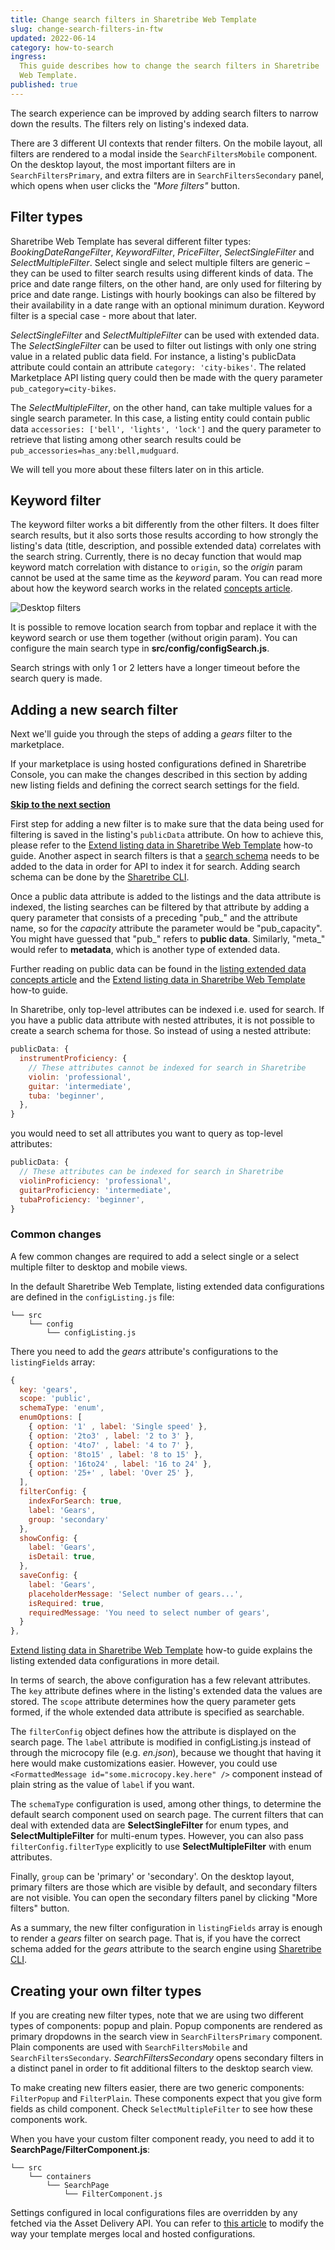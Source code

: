 ```yaml
---
title: Change search filters in Sharetribe Web Template
slug: change-search-filters-in-ftw
updated: 2022-06-14
category: how-to-search
ingress:
  This guide describes how to change the search filters in Sharetribe
  Web Template.
published: true
---
```


The search experience can be improved by adding search filters to narrow
down the results. The filters rely on listing's indexed data.

There are 3 different UI contexts that render filters. On the mobile
layout, all filters are rendered to a modal inside the
`SearchFiltersMobile` component. On the desktop layout, the most
important filters are in `SearchFiltersPrimary`, and extra filters are
in `SearchFiltersSecondary` panel, which opens when user clicks the
_"More filters"_ button.

## Filter types

Sharetribe Web Template has several different filter types:
_BookingDateRangeFilter_, _KeywordFilter_, _PriceFilter_,
_SelectSingleFilter_ and _SelectMultipleFilter_. Select single and
select multiple filters are generic – they can be used to filter search
results using different kinds of data. The price and date range filters,
on the other hand, are only used for filtering by price and date range.
Listings with hourly bookings can also be filtered by their availability
in a date range with an optional minimum duration. Keyword filter is a
special case - more about that later.

_SelectSingleFilter_ and _SelectMultipleFilter_ can be used with
extended data. The _SelectSingleFilter_ can be used to filter out
listings with only one string value in a related public data field. For
instance, a listing's publicData attribute could contain an attribute
`category: 'city-bikes'`. The related Marketplace API listing query
could then be made with the query parameter `pub_category=city-bikes`.

The _SelectMultipleFilter_, on the other hand, can take multiple values
for a single search parameter. In this case, a listing entity could
contain public data `accessories: ['bell', 'lights', 'lock']` and the
query parameter to retrieve that listing among other search results
could be `pub_accessories=has_any:bell,mudguard`.

We will tell you more about these filters later on in this article.

## Keyword filter

The keyword filter works a bit differently from the other filters. It
does filter search results, but it also sorts those results according to
how strongly the listing's data (title, description, and possible
extended data) correlates with the search string. Currently, there is no
decay function that would map keyword match correlation with distance to
`origin`, so the _origin_ param cannot be used at the same time as the
_keyword_ param. You can read more about how the keyword search works in
the related [concepts article](/concepts/how-the-listing-search-works/).

![Desktop filters](./keyword-search.png)

It is possible to remove location search from topbar and replace it with
the keyword search or use them together (without origin param). You can
configure the main search type in **src/config/configSearch.js**.

<info>

Search strings with only 1 or 2 letters have a longer timeout before the
search query is made.

</info>

## Adding a new search filter

Next we'll guide you through the steps of adding a _gears_ filter to the
marketplace.

<info>

If your marketplace is using hosted configurations defined in Sharetribe
Console, you can make the changes described in this section by adding
new listing fields and defining the correct search settings for the
field.

**[Skip to the next section](#creating-your-own-filter-types)**

</info>

First step for adding a new filter is to make sure that the data being
used for filtering is saved in the listing's `publicData` attribute. On
how to achieve this, please refer to the
[Extend listing data in Sharetribe Web Template](/how-to/extend-listing-data-in-ftw/)
how-to guide. Another aspect in search filters is that a
[search schema](/references/extended-data/#search-schema) needs to be
added to the data in order for API to index it for search. Adding search
schema can be done by the
[Sharetribe CLI](/introduction/getting-started-with-sharetribe-cli/).

<plan tier="extend" feature="Access to Sharetribe CLI"></plan> Once a
public data attribute is added to the listings and the data attribute is
indexed, the listing searches can be filtered by that attribute by
adding a query parameter that consists of a preceding "pub\_" and the
attribute name, so for the _capacity_ attribute the parameter would be
"pub_capacity". You might have guessed that "pub\_" refers to **public
data**. Similarly, "meta\_" would refer to **metadata**, which is
another type of extended data.

Further reading on public data can be found in the
[listing extended data concepts article](/concepts/listing-extended-data/)
and the
[Extend listing data in Sharetribe Web Template](/how-to/extend-listing-data-in-ftw/)
how-to guide.

In Sharetribe, only top-level attributes can be indexed i.e. used for
search. If you have a public data attribute with nested attributes, it
is not possible to create a search schema for those. So instead of using
a nested attribute:

```jsx
publicData: {
  instrumentProficiency: {
    // These attributes cannot be indexed for search in Sharetribe
    violin: 'professional',
    guitar: 'intermediate',
    tuba: 'beginner',
  },
}
```

you would need to set all attributes you want to query as top-level
attributes:

```js
publicData: {
  // These attributes can be indexed for search in Sharetribe
  violinProficiency: 'professional',
  guitarProficiency: 'intermediate',
  tubaProficiency: 'beginner',
}
```

### Common changes

A few common changes are required to add a select single or a select
multiple filter to desktop and mobile views.

In the default Sharetribe Web Template, listing extended data
configurations are defined in the `configListing.js` file:

```shell
└── src
    └── config
        └── configListing.js
```

There you need to add the _gears_ attribute's configurations to the
`listingFields` array:

```js
{
  key: 'gears',
  scope: 'public',
  schemaType: 'enum',
  enumOptions: [
    { option: '1' , label: 'Single speed' },
    { option: '2to3' , label: '2 to 3' },
    { option: '4to7' , label: '4 to 7' },
    { option: '8to15' , label: '8 to 15' },
    { option: '16to24' , label: '16 to 24' },
    { option: '25+' , label: 'Over 25' },
  ],
  filterConfig: {
    indexForSearch: true,
    label: 'Gears',
    group: 'secondary'
  },
  showConfig: {
    label: 'Gears',
    isDetail: true,
  },
  saveConfig: {
    label: 'Gears',
    placeholderMessage: 'Select number of gears...',
    isRequired: true,
    requiredMessage: 'You need to select number of gears',
  }
},
```

<info>

[Extend listing data in Sharetribe Web Template](/how-to/extend-listing-data-in-ftw/)
how-to guide explains the listing extended data configurations in more
detail.

</info>

In terms of search, the above configuration has a few relevant
attributes. The `key` attribute defines where in the listing's extended
data the values are stored. The `scope` attribute determines how the
query parameter gets formed, if the whole extended data attribute is
specified as searchable.

The `filterConfig` object defines how the attribute is displayed on the
search page. The `label` attribute is modified in configListing.js
instead of through the microcopy file (e.g. _en.json_), because we
thought that having it here would make customizations easier. However,
you could use `<FormattedMessage id="some.microcopy.key.here" />`
component instead of plain string as the value of `label` if you want.

The `schemaType` configuration is used, among other things, to determine
the default search component used on search page. The current filters
that can deal with extended data are **SelectSingleFilter** for enum
types, and **SelectMultipleFilter** for multi-enum types. However, you
can also pass `filterConfig.filterType` explicitly to use
**SelectMultipleFilter** with enum attributes.

Finally, `group` can be 'primary' or 'secondary'. On the desktop layout,
primary filters are those which are visible by default, and secondary
filters are not visible. You can open the secondary filters panel by
clicking "More filters" button.

As a summary, the new filter configuration in `listingFields` array is
enough to render a _gears_ filter on search page. That is, if you have
the correct schema added for the _gears_ attribute to the search engine
using
[Sharetribe CLI](/introduction/getting-started-with-sharetribe-cli/).

## Creating your own filter types

If you are creating new filter types, note that we are using two
different types of components: popup and plain. Popup components are
rendered as primary dropdowns in the search view in
`SearchFiltersPrimary` component. Plain components are used with
`SearchFiltersMobile` and `SearchFiltersSecondary`.
_SearchFiltersSecondary_ opens secondary filters in a distinct panel in
order to fit additional filters to the desktop search view.

To make creating new filters easier, there are two generic components:
`FilterPopup` and `FilterPlain`. These components expect that you give
form fields as child component. Check `SelectMultipleFilter` to see how
these components work.

When you have your custom filter component ready, you need to add it to
**SearchPage/FilterComponent.js**:

```shell
└── src
    └── containers
        └── SearchPage
            └── FilterComponent.js
```

<info>

Settings configured in local configurations files are overridden by any
fetched via the Asset Delivery API. You can refer to
[this article](/ftw/hosted-and-local-configurations/) to modify the way
your template merges local and hosted configurations.

</info>
